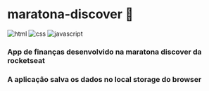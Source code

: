 # maratona-discover 🚀
![html](https://img.shields.io/badge/HTML-4f5155?style=for-the-badge&logo=html5)
![css](https://img.shields.io/badge/CSS-6f2a80?style=for-the-badge&logo=css3)
![javascript](https://img.shields.io/badge/JAVASCRIPT-4f5241?style=for-the-badge&logo=JavaScript)
### App de finanças desenvolvido na maratona discover da rocketseat
### A aplicação salva os dados no local storage do browser
